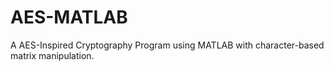 # AES-MATLAB
A AES-Inspired Cryptography Program using MATLAB with character-based matrix manipulation.
